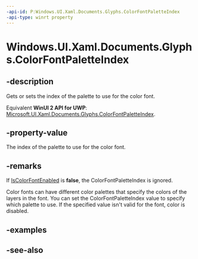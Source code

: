 ```yaml
---
-api-id: P:Windows.UI.Xaml.Documents.Glyphs.ColorFontPaletteIndex
-api-type: winrt property
---
```


<!-- Property syntax
public int ColorFontPaletteIndex { get;  set; }
-->

# Windows.UI.Xaml.Documents.Glyphs.ColorFontPaletteIndex

## -description
Gets or sets the index of the palette to use for the color font.

Equivalent **WinUI 2 API for UWP**: [Microsoft.UI.Xaml.Documents.Glyphs.ColorFontPaletteIndex](/windows/winui/api/microsoft.ui.xaml.documents.glyphs.colorfontpaletteindex).

## -property-value
The index of the palette to use for the color font.

## -remarks
If [IsColorFontEnabled](glyphs_iscolorfontenabled.md) is **false**, the ColorFontPaletteIndex is ignored.

Color fonts can have different color palettes that specify the colors of the layers in the font. You can set the ColorFontPaletteIndex value to specify which palette to use. If the specified value isn't valid for the font, color is disabled.

## -examples

## -see-also
